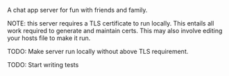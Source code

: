 A chat app server for fun with friends and family.

NOTE: this server requires a TLS certificate to run locally. This entails all work required to generate and maintain
certs. This may also involve editing your hosts file to make it run.

TODO: Make server run locally without above TLS requirement.

TODO: Start writing tests
